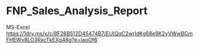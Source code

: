 # FNP_Sales_Analysis_Report
MS-Excel
https://1drv.ms/x/c/8F26B512D45474B7/EUIQqC2wrIdKg68e9K2yVWwBGmFHEWv8LO3RxcTkEXg46g?e=IaoOf6 

